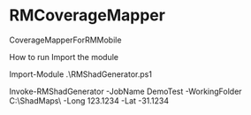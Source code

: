 # RMCoverageMapper
CoverageMapperForRMMobile

How to run 
Import the module

Import-Module .\RMShadGenerator.ps1


Invoke-RMShadGenerator -JobName DemoTest -WorkingFolder C:\ShadMaps\ -Long 123.1234 -Lat -31.1234
